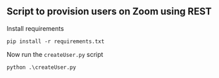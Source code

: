 ﻿## Script to provision users on Zoom using REST
 Install requirements
 ```
pip install -r requirements.txt
```
Now run the `createUser.py` script
```
python .\createUser.py
```
